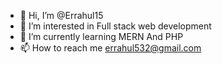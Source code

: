 - 👋 Hi, I’m @Errahul15
- 👀 I’m interested in Full stack web development 
- 🌱 I’m currently learning MERN And PHP
- 📫 How to reach me errahul532@gmail.com

<!---
Errahul15/Errahul15 is a ✨ special ✨ repository because its `README.md` (this file) appears on your GitHub profile.
You can click the Preview link to take a look at your changes.
--->
